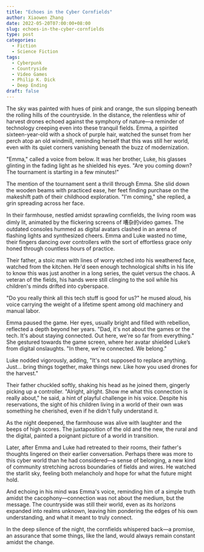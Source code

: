 ```yaml
---
title: "Echoes in the Cyber Cornfields"
author: Xiaowen Zhang
date: 2022-05-20T07:00:00+08:00
slug: echoes-in-the-cyber-cornfields
type: post
categories:
  - Fiction
  - Science Fiction
tags:
  - Cyberpunk
  - Countryside
  - Video Games
  - Philip K. Dick
  - Deep Ending
draft: false
---
```


The sky was painted with hues of pink and orange, the sun slipping beneath the rolling hills of the countryside. In the distance, the relentless whir of harvest drones echoed against the symphony of nature—a reminder of technology creeping even into these tranquil fields. Emma, a spirited sixteen-year-old with a shock of purple hair, watched the sunset from her perch atop an old windmill, reminding herself that this was still her world, even with its quiet corners vanishing beneath the buzz of modernization.

"Emma," called a voice from below. It was her brother, Luke, his glasses glinting in the fading light as he shielded his eyes. "Are you coming down? The tournament is starting in a few minutes!"

The mention of the tournament sent a thrill through Emma. She slid down the wooden beams with practiced ease, her feet finding purchase on the makeshift path of their childhood exploration. "I'm coming," she replied, a grin spreading across her face.

In their farmhouse, nestled amidst sprawling cornfields, the living room was dimly lit, animated by the flickering screens of 嘈杂的video games. The outdated consoles hummed as digital avatars clashed in an arena of flashing lights and synthesized cheers. Emma and Luke wasted no time, their fingers dancing over controllers with the sort of effortless grace only honed through countless hours of practice.

Their father, a stoic man with lines of worry etched into his weathered face, watched from the kitchen. He'd seen enough technological shifts in his life to know this was just another in a long series, the quiet versus the chaos. A veteran of the fields, his hands were still clinging to the soil while his children's minds drifted into cyberspace.

"Do you really think all this tech stuff is good for us?" he mused aloud, his voice carrying the weight of a lifetime spent among old machinery and manual labor.

Emma paused the game. Her eyes, usually bright and filled with rebellion, reflected a depth beyond her years. "Dad, it's not about the games or the tech. It's about staying connected. Out here, we're so far from everything." She gestured towards the game screen, where her avatar shielded Luke’s from digital onslaughts. "In there, we're connected. We belong."

Luke nodded vigorously, adding, "It's not supposed to replace anything. Just... bring things together, make things new. Like how you used drones for the harvest."

Their father chuckled softly, shaking his head as he joined them, gingerly picking up a controller. "Alright, alright. Show me what this connection is really about," he said, a hint of playful challenge in his voice. Despite his reservations, the sight of his children living in a world of their own was something he cherished, even if he didn't fully understand it.

As the night deepened, the farmhouse was alive with laughter and the beeps of high scores. The juxtaposition of the old and the new, the rural and the digital, painted a poignant picture of a world in transition.

Later, after Emma and Luke had retreated to their rooms, their father's thoughts lingered on their earlier conversation. Perhaps there was more to this cyber world than he had considered—a sense of belonging, a new kind of community stretching across boundaries of fields and wires. He watched the starlit sky, feeling both melancholy and hope for what the future might hold.

And echoing in his mind was Emma's voice, reminding him of a simple truth amidst the cacophony—connection was not about the medium, but the message. The countryside was still their world, even as its horizons expanded into realms unknown, leaving him pondering the edges of his own understanding, and what it meant to truly connect.

In the deep silence of the night, the cornfields whispered back—a promise, an assurance that some things, like the land, would always remain constant amidst the change.